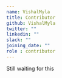 ```yaml
---
name: VishalMyla
title: Contributor
github: VishalMyla
twitter: ""
linkedin: ""
slack: ""
joining_date: ""
role : contributor
---
```


Still waiting for this
